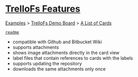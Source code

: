 # [TrelloFs Features](https://trello.com/c/xKzJDi8l/2-trellofs-features)

[Examples](../../README.md) > [TrelloFs Demo Board](../README.md) > [A List of Cards](README.md)

[`readme`](../../Labels/readme.md)

- compatible with Github and Bitbucket Wiki
- supports attachments
- shows image attachments directly in the card view
- label files that contain references to cards with the labels
- supports updating the repository
- downloads the same attachments only once


